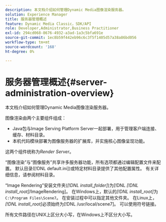 ```yaml
---
description: 本文档介绍如何管理Dynamic Media图像渲染服务器。
solution: Experience Manager
title: 服务器管理概述
feature: Dynamic Media Classic，SDK/API
role: Developer,Administrator,Business Practitioner
exl-id: 294cd068-8676-4932-a3ad-1a3c5bfa691e
source-git-commit: 1ec8b59f442eb96c6c3f5f1405d57a38a86bd056
workflow-type: tm+mt
source-wordcount: '168'
ht-degree: 0%

---
```


# 服务器管理概述{#server-administration-overview}

本文档介绍如何管理Dynamic Media图像渲染服务器。

图像渲染由两个主要组件组成：

* Java包与Image Serving Platform Server一起部署，用于管理客户端连接、缓存、材料目录。
* 本机代码模块部署为图像服务器的扩展库，并实施核心图像呈现功能。

这两个组件统称为&#x200B;*Render Server*。

“图像渲染”与“图像服务”共享许多服务器功能，所有选项都通过编辑配置文件来配置。 默认目录([!DNL default.ini])或特定材料目录提供了其他配置属性。 有关详细信息，请参阅材料目录。

“Image Rendering”安装文件夹(*[!DNL install_folder]*)为[!DNL *[!DNL install_root]*/ImageRendering]。 在Windows上，默认的&#x200B;*[!DNL install_root]*&#x200B;为`C:\Program Files\Scene7`。 在安装过程中可以指定其他文件夹。 在Linux上，*[!DNL install_root]*&#x200B;必须始终为[!DNL /usr/local/scene7]。 可以使用符号链接。

所有文件路径在UNIX上区分大小写，在Windows上不区分大小写。
